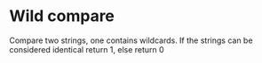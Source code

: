 # Wild compare

Compare two strings, one contains wildcards. If the strings can be considered identical return 1, else return 0